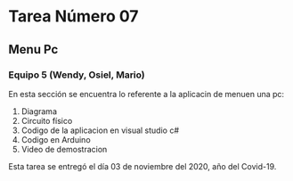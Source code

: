 # Tarea Número 07
## Menu Pc
### Equipo 5 (Wendy, Osiel, Mario)

En esta sección se encuentra lo referente a la aplicacin de menuen una pc:
1. Diagrama
2. Circuito físico
3. Codigo de la aplicacion en visual studio c#
4. Codigo en Arduino
5. Video de demostracion



Esta tarea se entregó el día 03 de noviembre del 2020, año del Covid-19.
